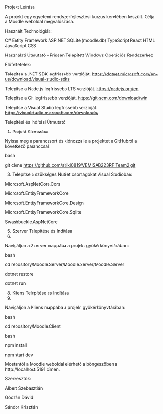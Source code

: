 Projekt Leírása

A projekt egy egyetemi rendszerfejlesztési kurzus keretében készült. Célja a Moodle weboldal megvalósítása.


Használt Technológiák:

C# 
Entity Framework
ASP.NET
SQLite (moodle.db)
TypeScript
React
HTML
JavaScript
CSS



Használati Útmutató - Frissen Telepített Windows Operációs Rendszerhez

Előfeltételek:

Telepítse a .NET SDK legfrissebb verzióját. https://dotnet.microsoft.com/en-us/download/visual-studio-sdks

Telepítse a Node.js legfrissebb LTS verzióját. https://nodejs.org/en

Telepítse a Git legfrissebb verzióját. https://git-scm.com/download/win

Telepítse a Visual Studio legfrissebb verzióját. https://visualstudio.microsoft.com/downloads/



Telepítési és Indítási Útmutató
1. Projekt Klónozása

Nyissa meg a parancssort és klónozza le a projektet a GitHubról a következő paranccsal:

bash

git clone https://github.com/skiki0819/VEMISAB223RF_Team2.git

3. Telepítse a szükséges NuGet csomagokat Visual Studioban:

Microsoft.AspNetCore.Cors

Microsoft.EntityFrameworkCore

Microsoft.EntityFrameworkCore.Design

Microsoft.EntityFrameworkCore.Sqlite

Swashbuckle.AspNetCore


5. Szerver Telepítése és Indítása
6. 
Navigáljon a Szerver mappába a projekt gyökérkönyvtárában:

bash

cd repository/Moodle.Server/Moodle.Server/Moodle.Server

dotnet restore

dotnet run


8. Kliens Telepítése és Indítása
9. 
Navigáljon a Kliens mappába a projekt gyökérkönyvtárában:

bash

cd repository/Moodle.Client

bash

npm install

npm start dev


Mostantól a Moodle weboldal elérhető a böngészőben a http://localhost:5191 címen.

Szerkesztők:

Albert Szebasztián

Góczán Dávid

Sándor Krisztián






